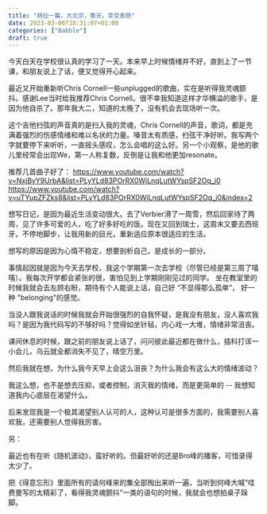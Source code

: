 ```yaml
---
title: "胡扯一篇，大北京，春天，享受香肠"
date: 2023-03-06T18:31:07+01:00
categories: ["Babble"]
draft: true
---
```


今天白天在学校很认真的学习了一天。本来早上时候情绪并不好，直到上了一节课，和朋友说上了话，便又觉得开心起来。

最近又开始重新听Chris Cornell一些unplugged的歌曲，实在是听得我灵魂颤抖。感谢Lee当时给我推荐Chris Cornell。很不幸我知道这样才华横溢的歌手，是因为他自杀了。那年我大二，知道的太晚了，没有机会去现场听一次。  

这个吉他扫弦的声音真的是扫入我的灵魂，Chris Cornell的声音，歌词，都是充满着强烈的伤感情绪和难以名状的力量。嗓音太有质感，扫弦干净好听。我写两个字就要停下来听听，一直摇头感叹，怎么会唱的这么好。另一个小观察，是他的歌儿里经常会出现We，第一人称复数，反倒是让我和他更加resonate。

推荐几首曲子好了：
https://www.youtube.com/watch?v=NxjByY9UrbA&list=PLyYLd83POrRX0WjLnqLutWYspSF2Oq_i0
https://www.youtube.com/watch?v=uTYupZFZks8&list=PLyYLd83POrRX0WjLnqLutWYspSF2Oq_i0&index=2


想写日记，是因为最近生活变动很大。去了Verbier滑了一周雪，然后回家待了两周，见了许多可爱的人，吃了好多好吃的饭。现在又回到瑞士，这周末又要去西班牙。不停地脚步，让我用新的目光，重新适应原本很适应的生活。  

想写的原因是因为心情不稳定，想要剖析自己，是成长的一部分。  

事情起因就是因为今天去学校，我这个学期第一次去学校（尽管已经是第三周了嘻嘻）。我每次开学都会紧张的很，害怕见到上学期刚刚见过的同学。
坐在教室里的时候我就会去左顾右盼，期待有个人能说上话，自己好 “不显得那么孤单”， 好一种 "belonging"的感觉。

当没人跟我说话的时候我就会开始很强烈的自我怀疑，是我没有朋友，没人喜欢我吗？是因为我代码写的不够好吗？觉得如坐针毡，内心戏一大堆，情绪非常沮丧。

课间休息的时候，跟之前的朋友说上话了，问问彼此最近都在做什么，插科打诨一小会儿，乌云就全都消失不见了，晴空万里。

然后我就在想，为什么我今天早上会这么沮丧？为什么我会有这么大的情绪波动？

我这么想，也不是想去压抑，或者控制，消灭我的情绪，而是更简单的 -- 我想知道我内心底层在渴望什么。

后来发现我是一个极其渴望别人认可的人，这种认可是很多方面的，我需要别人喜欢我，还需要别人觉得我厉害。 


另： 

最近也有在听《随机波动》，蛮好听的。但最好听的还是Bro峰的播客，可惜录得太少了。

把《得意忘形》里面所有的请何峰来的集全部掏出来听一遍，当听到何峰大喊“哇费曼写的太精彩了，看得我灵魂颤抖“一类的语句的时候，我就会也想拍桌子跺脚。


